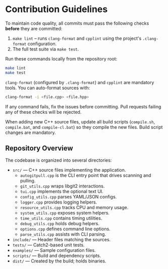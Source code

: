 # Contribution Guidelines

To maintain code quality, all commits must pass the following checks **before** they are committed:

1. `make lint` – runs `clang-format` and `cpplint` using the project's `.clang-format` configuration.
2. The full test suite via `make test`.

Run these commands locally from the repository root:

```bash
make lint
make test
```

`clang-format` (configured by `.clang-format`) and `cpplint` are mandatory tools. You can auto-format sources with:

```bash
clang-format -i <file.cpp> <file.hpp>
```

If any command fails, fix the issues before committing. Pull requests failing any of these checks will be rejected.

When adding new C++ source files, update all build scripts (`compile.sh`, `compile.bat`, and `compile-cl.bat`) so they compile the new files. Build script changes are mandatory.
## Repository Overview
The codebase is organized into several directories:
- `src/` — C++ source files implementing the application.
  - `autogitpull.cpp` is the CLI entry point that drives scanning and pulling.
  - `git_utils.cpp` wraps libgit2 interactions.
  - `tui.cpp` implements the optional text UI.
  - `config_utils.cpp` parses YAML/JSON configs.
  - `logger.cpp` provides logging helpers.
  - `resource_utils.cpp` tracks CPU and memory usage.
  - `system_utils.cpp` exposes system helpers.
  - `time_utils.cpp` contains timing utilities.
  - `debug_utils.cpp` holds debug helpers.
  - `options.cpp` defines command line options.
  - `parse_utils.cpp` assists with CLI parsing.
- `include/` — Header files matching the sources.
- `tests/` — Catch2-based unit tests.
- `examples/` — Sample configuration files.
- `scripts/` — Build and dependency scripts.
- `dist/` — Created by the build; holds binaries.
